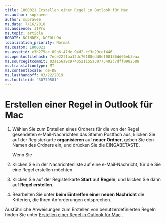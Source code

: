 ```yaml
---
title: 1800021 Erstellen einer Regel in Outlook für Mac
ms.author: supravee
author: supravee
ms.date: 7/16/2018
ms.audience: ITPro
ms.topic: article
ROBOTS: NOINDEX, NOFOLLOW
localization_priority: Normal
ms.custom: 1800021
ms.assetid: e3b275ac-09b6-47de-94d2-cf3e29cef446
ms.openlocfilehash: 7ece22f1aa12dc76188edd0ef08136dd65eb3eaa
ms.sourcegitcommit: 03a156a9c9740521155a30775492c7dff0982588
ms.translationtype: MT
ms.contentlocale: de-DE
ms.lasthandoff: 03/22/2019
ms.locfileid: "30779581"
---
```

# <a name="how-to-create-a-rule-in-outlook-for-mac"></a>Erstellen einer Regel in Outlook für Mac

1. Wählen Sie zum Erstellen eines Ordners für die von der Regel gesendeten e-Mail-Nachrichten das Stamm Postfach aus, klicken Sie auf der Registerkarte **organisieren** auf **neuer Ordner**, geben Sie den Namen des Ordners ein, und drücken Sie die EINGABETASTE.
    
    Wenn Sie 
    
2. Klicken Sie in der Nachrichtenliste auf eine e-Mail-Nachricht, für die Sie eine Regel erstellen möchten.
    
3. Klicken Sie auf der Registerkarte **Start** auf **Regeln**, und klicken Sie dann auf **Regel erstellen**.
    
4. Bearbeiten Sie unter **beim Eintreffen einer neuen Nachricht** die Kriterien, die Ihren Anforderungen entsprechen. 
    
Ausführliche Anweisungen zum Erstellen von benutzerdefinierten Regeln finden Sie unter [Erstellen einer Regel in Outlook für Mac](https://aka.ms/AA1uy0v) .
  


